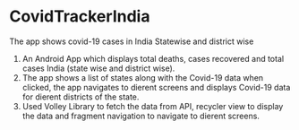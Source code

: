 # CovidTrackerIndia
The app shows covid-19 cases in India Statewise and district wise
1. An Android App which displays total deaths, cases recovered and total
cases India (state wise and district wise).
2. The app shows a list of states along with the Covid-19 data when
clicked, the app navigates to di erent screens and displays Covid-19
data for di erent districts of the state.
3. Used Volley Library to fetch the data from API, recycler view to
display the data and fragment navigation to navigate to di erent screens.
